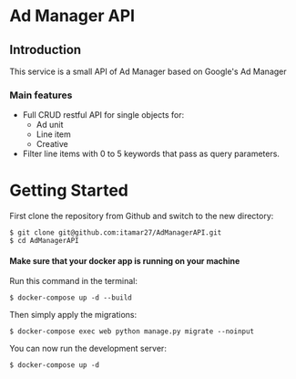 # Ad Manager API

## Introduction

This service is a small API of Ad Manager based on Google's Ad Manager

### Main features

* Full CRUD restful API for single objects for:
  * Ad unit
  * Line item
  * Creative
* Filter line items with 0 to 5 keywords that pass as query parameters.

# Getting Started

First clone the repository from Github and switch to the new directory:

    $ git clone git@github.com:itamar27/AdManagerAPI.git
    $ cd AdManagerAPI

#### Make sure that your docker app is running on your machine
    
Run this command in the terminal:

    $ docker-compose up -d --build
    
    
Then simply apply the migrations:

    $ docker-compose exec web python manage.py migrate --noinput
    

You can now run the development server:

    $ docker-compose up -d